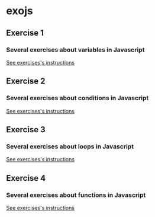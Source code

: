 # exojs

## Exercise 1
### Several exercises about variables in Javascript
[See exercises's instructions](https://docs.google.com/document/d/1ve6Sp5-setGNr088LgmZbz7lms8IG0c5qt-zQlaHcHI)

## Exercise 2
### Several exercises about conditions in Javascript
[See exercises's instructions](https://docs.google.com/document/d/1xljm0tk6Rg-_RGLxOKg0_U1AJbSzenH34xFLmd-Xbh0)

## Exercise 3
### Several exercises about loops in Javascript
[See exercises's instructions](https://docs.google.com/document/d/1fLe5zt5vMHRXe3h6fUNsKzvXCIVgq_WIUis3XX94T88)

## Exercise 4
### Several exercises about functions in Javascript
[See exercises's instructions](https://docs.google.com/document/d/1Cy3Z02iaAWb9nSGkQ8kATk82vI_tPOreDzjOpvlM6o4)
